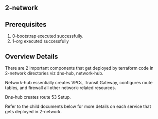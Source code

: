 ## 2-network

## Prerequisites
1. 0-bootstrap executed successfully.
2. 1-org executed successfully

## Overview Details
There are 2 important components that get deployed by terraform code in 2-network directories viz dns-hub, network-hub.

Network-hub essentially creates VPCs, Transit Gateway, configures route tables, and firewall all other network-related resources.

Dns-hub creates route 53 Setup. 

Refer to the child documents below for more details on each service that gets deployed in 2-network.